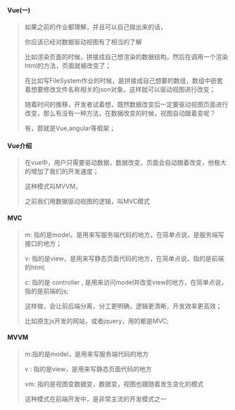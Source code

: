 #### Vue(一)

> 如果之前的作业都理解，并且可以自己做出来的话，
>
> 你应该已经对数据驱动视图有了相当的了解
>
> 比如渲染页面的时候，拼接成自己想渲染的数据结构，然后在调用一个渲染html的方法，页面就被改变了；
>
> 在比如写FileSystem作业的时候，是拼接成自己想要的数组，数组中嵌套着想要修改文件名称相关的json对象，这样就可以驱动视图进行改变；
>
> 随着时间的推移，开发者试着想，既然数据改变后一定要驱动视图页面进行改变，那么有没有一种方法，在数据改变的时候，视图自动跟着变呢？
>
> 有，那就是Vue,angular等框架；

#### Vue介绍

> 在vue中，用户只需要驱动数据，数据改变，页面会自动跟着改变，他极大的增加了我们的开发速度；
>
> 这种模式叫MVVM，
>
> 之前我们用数据驱动视图的逻辑，叫MVC模式

#### MVC

> m: 指的是model，是用来写服务端代码的地方，在简单点说，是服务端写接口的地方；
>
> v:  指的是view，是用来写静态页面代码的地方，在简单点说，指的是前端的html;
>
> c: 指的是 controller , 是用来访问model并改变view的地方，在简单点说，指的是前端的js;
>
> 这样做，会让前后端分离，分工更明确，逻辑更清晰，开发效率更高效；
>
> 比如原生js开发的网站，或者jquery，用的都是MVC;

#### MVVM

> m:指的是model，是用来写服务端代码的地方
>
> v​ : 指的是view，是用来写静态页面代码的地方
>
> vm: 指的是视图变数据变，数据变，视图也跟随着发生变化的模式
>
> 这种模式在前端开发中，是非常主流的开发模式之一

